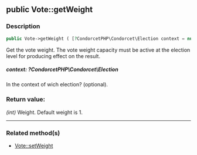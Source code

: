 ## public Vote::getWeight

### Description    

```php
public Vote->getWeight ( [?CondorcetPHP\Condorcet\Election context = null] ): int
```

Get the vote weight. The vote weight capacity must be active at the election level for producing effect on the result.
    

##### **context:** *?CondorcetPHP\Condorcet\Election*   
In the context of wich election? (optional).    


### Return value:   

*(int)* Weight. Default weight is 1.


---------------------------------------

### Related method(s)      

* [Vote::setWeight](../Vote%20Class/public%20Vote--setWeight.md)    
